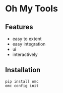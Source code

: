 Oh My Tools
===================


Features
-------------------
* easy to extent
* easy integration
* ui
* interactively

Installation
-------------------
```
pip install omc
omc config init
```






